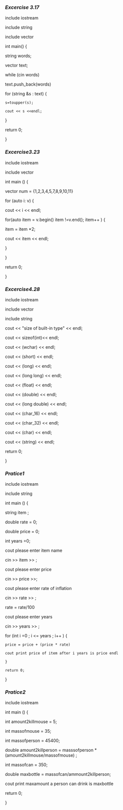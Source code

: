 ### *Excercise 3.17*

include iostream

include string

include vector 

int main() {

string words;

vector <string> text;

while (cin words)

text.push_back(words)

for (string &s : text) {

    s=toupper(s);

    cout << s <<endl;

} 

return 0;

}

### *Excercise3.23*
include iostream

include vector 

int main () {

vector <int> num = {1,2,3,4,5,7,8,9,10,11}

for (auto i: v) {

cout << i << endl;

for(auto item = v.begin() item !=v.end(); item++ ) 
{

item = item *2;

cout << item << endl;

}

}

return 0;

}

### *Excercise4.28*

include iostream

include vector 

include string

cout << "size of built-in type" << endl;

cout << sizeof(int)<< endl;

cout << (wchar) << endl;

cout << (short) << endl;

cout << (long) << endl;

cout << (long long) << endl;

cout << (float) << endl;

cout << (double) << endl;

cout << (long double) << endl;

cout << (char_16) << endl;

cout << (char_32) << endl;

cout << (char) << endl;

cout << (string) << endl;

return 0; 

}

### *Pratice1*

include iostream

include string

int main () {

string item ;

double rate = 0;

double price = 0;

int years =0;

cout please enter item name

cin >> item >> ; 

cout please enter price

cin >> price >>;

cout please enter rate of inflation

cin >> rate >> ;

rate = rate/100

cout please enter years 

cin >> years >> ; 

for (int i =0 ; i <= years ; i++ ) { 

    price = price + (price * rate) 

    cout print price of item after i years is price endl

    }

    return 0;

}

### *Pratice2* 

include iostream

int main () {

int amount2killmouse = 5;

int massofmouse = 35;

int massofperson = 45400;

 double amount2killperson = masssofperson * (amount2killmouse/massofmouse) ; 

int massofcan = 350; 

double maxbottle = massofcan/ammount2killperson; 

cout print maxamount a person can drink is maxbottle 

return 0;

}